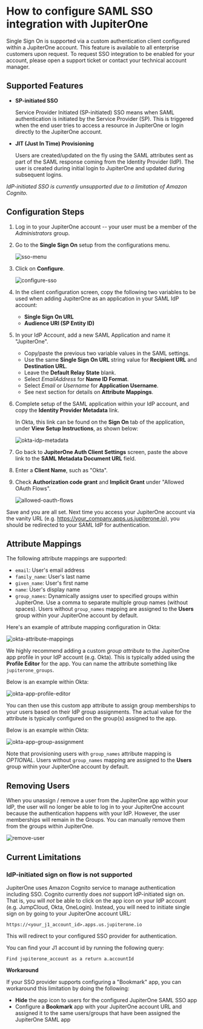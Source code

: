 # How to configure SAML SSO integration with JupiterOne

Single Sign On is supported via a custom authentication client configured within
a JupiterOne account. This feature is available to all enterprise customers upon
request. To request SSO integration to be enabled for your account, please open
a support ticket or contact your technical account manager.

## Supported Features

- **SP-initiated SSO**

  Service Provider Initiated (SP-initiated) SSO means when SAML authentication
  is initiated by the Service Provider (SP). This is triggered when the end user
  tries to access a resource in JupiterOne or login directly to the JupiterOne
  account.

- **JIT (Just In Time) Provisioning**

  Users are created/updated on the fly using the SAML attributes sent as part of
  the SAML response coming from the Identity Provider (IdP). The user is created
  during initial login to JupiterOne and updated during subsequent logins.

_IdP-initiated SSO is currently unsupported due to a limitation of Amazon Cognito._

## Configuration Steps

1. Log in to your JupiterOne account -- your user must be a member of the
   *Administrators* group.

1. Go to the **Single Sign On** setup from the configurations menu.

   ![sso-menu](/assets/configure-sso/j1-sso-menu.png)

1. Click on **Configure**.

   ![configure-sso](/assets/configure-sso/j1-configure-sso.png)

1. In the client configuration screen, copy the following two variables to be
   used when adding JupiterOne as an application in your SAML IdP account:

   - **Single Sign On URL**
   - **Audience URI (SP Entity ID)**

1. In your IdP Account, add a new SAML Application and name it "JupiterOne".

   - Copy/paste the previous two variable values in the SAML settings.
   - Use the same **Single Sign On URL** string value for **Recipient URL** and
     **Destination URL**.
   - Leave the **Default Relay State** blank.
   - Select *EmailAddress* for **Name ID Format**.
   - Select *Email* or *Username* for **Application Username**.
   - See next section for details on **Attribute Mappings**.

1. Complete setup of the SAML application within your IdP account, and copy
   the **Identity Provider Metadata** link.

   In Okta, this link can be found on the **Sign On** tab of the application,
   under **View Setup Instructions**, as shown below:

   ![okta-idp-metadata](/assets/configure-sso/okta-idp-metadata.png "Okta IDP metadata")

1. Go back to **JupiterOne Auth Client Settings** screen, paste the above link
   to the **SAML Metadata Document URL** field.

1. Enter a **Client Name**, such as "Okta".

1. Check **Authorization code grant** and **Implicit Grant** under "Allowed
   OAuth Flows".

   ![allowed-oauth-flows](/assets/configure-sso/j1-sso-client-oauth-flows.png)

Save and you are all set. Next time you access your JupiterOne account via the
vanity URL (e.g. https://your_company.apps.us.jupiterone.io), you should be
redirected to your SAML IdP for authentication.

## Attribute Mappings

The following attribute mappings are supported:

- `email`: User's email address
- `family_name`: User's last name
- `given_name`: User's first name
- `name`: User's display name
- `group_names`: Dynamically assigns user to specified groups within JupiterOne.
  Use a comma to separate multiple group names (without spaces). Users without
  `group_names` mapping are assigned to the **Users** group within your
  JupiterOne account by default.

Here's an example of attribute mapping configuration in Okta:

![okta-attribute-mappings](/assets/configure-sso/okta-attribute-mappings.png)

We highly recommend adding a custom *group attribute* to the JupiterOne app
profile in your IdP account (e.g. Okta). This is typically added using the
**Profile Editor** for the app. You can name the attribute something like
`jupiterone_groups`.

Below is an example within Okta:

![okta-app-profile-editor](/assets/configure-sso/okta-app-profile-editor.png)

You can then use this custom app attribute to assign group memberships to your
users based on their IdP group assignments. The actual value for the attribute
is typically configured on the group(s) assigned to the app.

Below is an example within Okta:

![okta-app-group-assignment](/assets/configure-sso/okta-app-group-assignment.png)

Note that provisioning users with `group_names` attribute mapping is *OPTIONAL*.
Users without `group_names` mapping are assigned to the **Users** group within
your JupiterOne account by default.

## Removing Users

When you unassign / remove a user from the JupiterOne app within your IdP, the
user will no longer be able to log in to your JupiterOne account because the
authentication happens with your IdP. However, the user memberships will remain
in the Groups. You can manually remove them from the groups within JupiterOne.

![remove-user](/assets/configure-sso/j1-remove-user.png)

## Current Limitations

### IdP-initiated sign on flow is not supported

JupiterOne uses Amazon Cognito service to manage authentication including SSO.
Cognito currently does _not_ support IdP-initiated sign on. That is, you will
_not_ be able to click on the app icon on your IdP account (e.g. JumpCloud,
Okta, OneLogin). Instead, you will need to initiate single sign on by going to
your JupiterOne account URL:

```text
https://<your_j1_account_id>.apps.us.jupiterone.io
```

This will redirect to your configured SSO provider for authentication.

You can find your J1 account id by running the following query:

```j1ql
Find jupiterone_account as a return a.accountId
```

**Workaround**

If your SSO provider supports configuring a "Bookmark" app, you can workaround
this limitation by doing the following:

- **Hide** the app icon to users for the configured JupiterOne SAML SSO app
- Configure a **Bookmark** app with your JupiterOne account URL and assigned it
  to the same users/groups that have been assigned the JupiterOne SAML app
